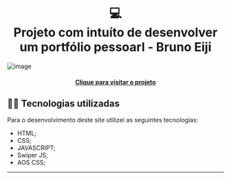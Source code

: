<h1 align="center">
  💻<br>Projeto com intuíto de desenvolver um portfólio pessoarl - Bruno Eiji
</h1>

![image](https://github.com/BrunoEijiMine/PORTFOLIO-Eiji/assets/62913130/0e25c72f-5ccf-4f25-ba4b-6b4f3ec175bf)

<h4 align="center"><a href="https://brunoeijimine.github.io/PORTFOLIO-Eiji/">Clique para visitar o projeto</a></h4>

## 👨‍💻 Tecnologias utilizadas

Para o desenvolvimento deste site utilizei as seguintes tecnologias:

- HTML;
- CSS;
- JAVASCRIPT;
- Swiper JS;
- AOS CSS;

---

